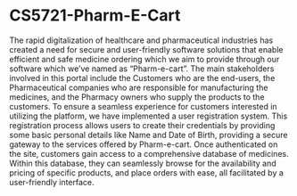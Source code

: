 # CS5721-Pharm-E-Cart
The rapid digitalization of healthcare and pharmaceutical industries has created a need for secure and user-friendly software solutions that enable efficient and safe medicine ordering which we aim to provide through our software which we’ve named as “Pharm-e-cart”. The main stakeholders involved in this portal include the Customers who are the end-users, the Pharmaceutical companies who are responsible for manufacturing the medicines, and the Pharmacy owners who supply the products to the customers.
To ensure a seamless experience for customers interested in utilizing the platform, we have implemented a user registration system. This registration process allows users to create their credentials by providing some basic personal details like Name and Date of Birth, providing a secure gateway to the services offered by Pharm-e-cart. Once authenticated on the site, customers gain access to a comprehensive database of medicines. Within this database, they can seamlessly browse for the availability and pricing of specific products, and place orders with ease, all facilitated by a user-friendly interface.
